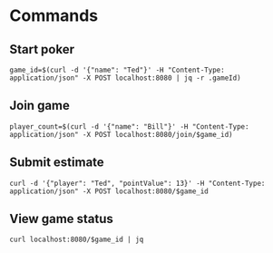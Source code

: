 # Commands

## Start poker
```shell
game_id=$(curl -d '{"name": "Ted"}' -H "Content-Type: application/json" -X POST localhost:8080 | jq -r .gameId)
```

## Join game
```shell
player_count=$(curl -d '{"name": "Bill"}' -H "Content-Type: application/json" -X POST localhost:8080/join/$game_id)
```

## Submit estimate
```shell
curl -d '{"player": "Ted", "pointValue": 13}' -H "Content-Type: application/json" -X POST localhost:8080/$game_id
```

## View game status
```shell
curl localhost:8080/$game_id | jq
```
